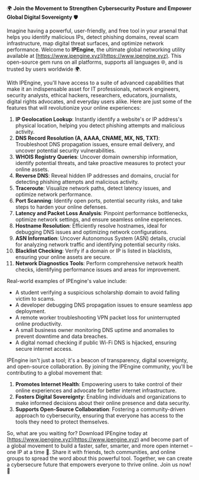 🌍 **Join the Movement to Strengthen Cybersecurity Posture and Empower Global Digital Sovereignty** 🛡️

Imagine having a powerful, user-friendly, and free tool in your arsenal that helps you identify malicious IPs, detect phishing domains, reveal scam infrastructure, map digital threat surfaces, and optimize network performance. Welcome to **IPEngine**, the ultimate global networking utility available at [https://www.ipengine.xyz](https://www.ipengine.xyz). This open-source gem runs on all platforms, supports all languages 🌐, and is trusted by users worldwide 🌍.

With IPEngine, you'll have access to a suite of advanced capabilities that make it an indispensable asset for IT professionals, network engineers, security analysts, ethical hackers, researchers, educators, journalists, digital rights advocates, and everyday users alike. Here are just some of the features that will revolutionize your online experiences:

1. **IP Geolocation Lookup**: Instantly identify a website's or IP address's physical location, helping you detect phishing attempts and malicious activity.
2. **DNS Record Resolution (A, AAAA, CNAME, MX, NS, TXT)**: Troubleshoot DNS propagation issues, ensure email delivery, and uncover potential security vulnerabilities.
3. **WHOIS Registry Queries**: Uncover domain ownership information, identify potential threats, and take proactive measures to protect your online assets.
4. **Reverse DNS**: Reveal hidden IP addresses and domains, crucial for detecting phishing attempts and malicious activity.
5. **Traceroute**: Visualize network paths, detect latency issues, and optimize network performance.
6. **Port Scanning**: Identify open ports, potential security risks, and take steps to harden your online defenses.
7. **Latency and Packet Loss Analysis**: Pinpoint performance bottlenecks, optimize network settings, and ensure seamless online experiences.
8. **Hostname Resolution**: Efficiently resolve hostnames, ideal for debugging DNS issues and optimizing network configurations.
9. **ASN Information**: Uncover Autonomous System (ASN) details, crucial for analyzing network traffic and identifying potential security risks.
10. **Blacklist Checking**: Verify if a domain or IP is listed in blacklists, ensuring your online assets are secure.
11. **Network Diagnostics Tools**: Perform comprehensive network health checks, identifying performance issues and areas for improvement.

Real-world examples of IPEngine's value include:

* A student verifying a suspicious scholarship domain to avoid falling victim to scams.
* A developer debugging DNS propagation issues to ensure seamless app deployment.
* A remote worker troubleshooting VPN packet loss for uninterrupted online productivity.
* A small business owner monitoring DNS uptime and anomalies to prevent downtime and data breaches.
* A digital nomad checking if public Wi-Fi DNS is hijacked, ensuring secure internet access.

IPEngine isn't just a tool; it's a beacon of transparency, digital sovereignty, and open-source collaboration. By joining the IPEngine community, you'll be contributing to a global movement that:

1. **Promotes Internet Health**: Empowering users to take control of their online experiences and advocate for better internet infrastructure.
2. **Fosters Digital Sovereignty**: Enabling individuals and organizations to make informed decisions about their online presence and data security.
3. **Supports Open-Source Collaboration**: Fostering a community-driven approach to cybersecurity, ensuring that everyone has access to the tools they need to protect themselves.

So, what are you waiting for? Download IPEngine today at [https://www.ipengine.xyz](https://www.ipengine.xyz) and become part of a global movement to build a faster, safer, smarter, and more open internet – one IP at a time 🚀. Share it with friends, tech communities, and online groups to spread the word about this powerful tool. Together, we can create a cybersecure future that empowers everyone to thrive online. Join us now! 💪